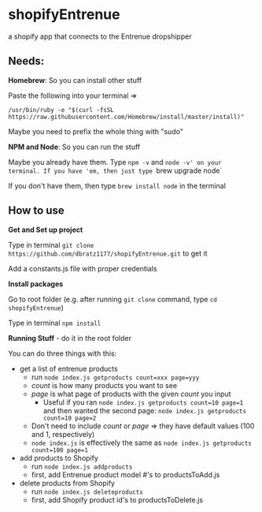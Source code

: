 # shopifyEntrenue
a shopify app that connects to the Entrenue dropshipper

## Needs:

**Homebrew**: So you can install other stuff

Paste the following into your terminal =>

  `/usr/bin/ruby -e "$(curl -fsSL https://raw.githubusercontent.com/Homebrew/install/master/install)"`
  
Maybe you need to prefix the whole thing with "sudo"

**NPM and Node**: So you can run the stuff

Maybe you already have them. Type `npm -v` and `node -v' on your terminal. If you have 'em, then just type `brew upgrade node`

If you don't have them, then type `brew install node` in the terminal

## How to use

**Get and Set up project**

Type in terminal `git clone https://github.com/dbratz1177/shopifyEntrenue.git` to get it

Add a constants.js file with proper credentials

**Install packages**

Go to root folder (e.g. after running `git clone` command, type `cd shopifyEntrenue`)

Type in terminal `npm install`

**Running Stuff** - do it in the root folder

You can do three things with this:
- get a list of entrenue products
  - run `node index.js getproducts count=xxx page=yyy`
  - *count* is how many products you want to see
  - *page* is what page of products with the given *count* you input
    - Useful if you ran `node index.js getproducts count=10 page=1` and then wanted the second page: `node index.js getproducts count=10 page=2`
  - Don't need to include *count* or *page* => they have default values (100 and 1, respectively)
  - `node index.js` is effectively the same as `node index.js getproducts count=100 page=1`
- add products to Shopify
  - run `node index.js addproducts`
  - first, add Entrenue product model #'s to productsToAdd.js
- delete products from Shopify
  - run `node index.js deleteproducts`
  - first, add Shopify product id's to productsToDelete.js
